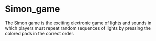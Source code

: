 # Simon_game
The Simon game is the exciting electronic game of lights and sounds in which players must repeat random sequences of lights by pressing the colored pads in the correct order.
